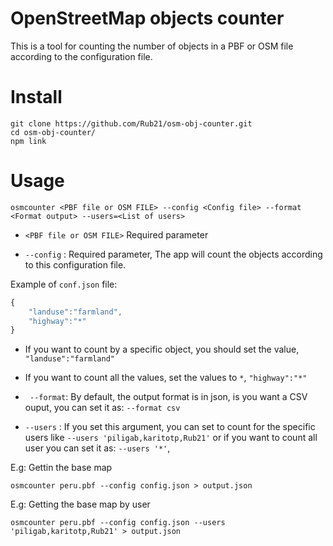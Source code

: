 # OpenStreetMap objects counter

This is a tool for counting the number of objects in a PBF or OSM file according to the configuration file.

# Install


```
git clone https://github.com/Rub21/osm-obj-counter.git
cd osm-obj-counter/
npm link
```

# Usage

```
osmcounter <PBF file or OSM FILE> --config <Config file> --format <Format output> --users=<List of users>
```

- `<PBF file or OSM FILE>` Required parameter

- `--config` : Required parameter, The app will count the objects according to this configuration file.

Example of `conf.json` file:

```js
{
    "landuse":"farmland",
    "highway":"*"
}
```

- If you want to count by a specific object, you should set the value, `"landuse":"farmland"`
- If you want to count all the values, set the values to `*`,  `"highway":"*"`


- ` --format`: By default, the output format is in json, is you want a CSV ouput, you can set it as: `--format csv` 

- `--users` : If you set this argument, you can set to count for the specific users like `--users 'piligab,karitotp,Rub21'` or if you want to count all user you can set it as: `--users '*'`, 

E.g: Gettin the base map

```
osmcounter peru.pbf --config config.json > output.json
```

E.g: Getting the base map by user

```
osmcounter peru.pbf --config config.json --users 'piligab,karitotp,Rub21' > output.json
```